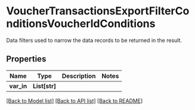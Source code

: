 # VoucherTransactionsExportFilterConditionsVoucherIdConditions

Data filters used to narrow the data records to be returned in the result.

## Properties
Name | Type | Description | Notes
------------ | ------------- | ------------- | -------------
**var_in** | **List[str]** |  | 

[[Back to Model list]](../README.md#documentation-for-models) [[Back to API list]](../README.md#documentation-for-api-endpoints) [[Back to README]](../README.md)


